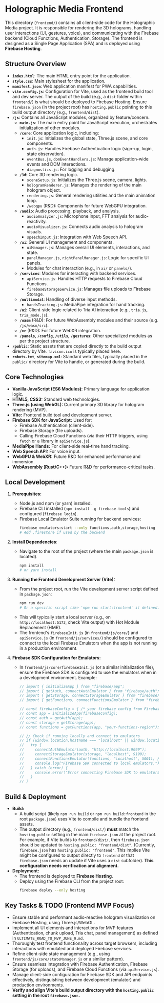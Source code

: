 # Holographic Media Frontend

This directory (`frontend/`) contains all client-side code for the Holographic Media project. It is responsible for rendering the 3D holograms, handling user interactions (UI, gestures, voice), and communicating with the Firebase backend (Cloud Functions, Authentication, Storage). The frontend is designed as a Single Page Application (SPA) and is deployed using **Firebase Hosting**.

## Structure Overview

-   **`index.html`**: The main HTML entry point for the application.
-   **`style.css`**: Main stylesheet for the application.
-   **`manifest.json`**: Web application manifest for PWA capabilities.
-   **`vite.config.js`**: Configuration for Vite, used as the frontend build tool and dev server. The output of the build (e.g., a `dist` folder within `frontend/`) is what should be deployed to Firebase Hosting. Ensure `firebase.json` (in the project root) has `hosting.public` pointing to this build output directory (e.g., `frontend/dist`).
-   **`/js`**: Contains all JavaScript modules, organized by feature/concern.
    -   **`main.js`**: The main entry point for JavaScript execution, orchestrates initialization of other modules.
    -   **`/core`**: Core application logic, including:
        -   `init.js`: Initializes the global state, Three.js scene, and core components.
        -   `auth.js`: Handles Firebase Authentication logic (sign-up, login, state observation).
        -   `eventBus.js`, `domEventHandlers.js`: Manage application-wide events and DOM interactions.
        -   `diagnostics.js`: For logging and debugging.
    -   **`/3d`**: Core 3D rendering logic.
        -   `sceneSetup.js`: Initializes the Three.js scene, camera, lights.
        -   `hologramRenderer.js`: Manages the rendering of the main hologram object.
        -   `rendering.js`: General rendering utilities and the main animation loop.
        -   `/webgpu` (R&D): Components for future WebGPU integration.
    -   **`/audio`**: Audio processing, playback, and analysis.
        -   `audioAnalyzer.js`: Microphone input, FFT analysis for audio-reactivity.
        -   `audioVisualizer.js`: Connects audio analysis to hologram visuals.
        -   `speechInput.js`: Integration with Web Speech API.
    -   **`/ui`**: General UI management and components.
        -   `uiManager.js`: Manages overall UI elements, interactions, and state.
        -   `panelManager.js`, `rightPanelManager.js`: Logic for specific UI panels.
        -   Modules for chat interaction (e.g., in `ai/` or `panels/`).
    -   **`/services`**: Modules for interacting with backend services.
        -   `apiService.js`: Handles HTTP requests to Firebase Cloud Functions.
        -   `firebaseStorageService.js`: Manages file uploads to Firebase Storage.
    -   **`/multimodal`**: Handling of diverse input methods.
        -   `handsTracking.js`: MediaPipe integration for hand tracking.
    -   **`/ai`**: Client-side logic related to Tria AI interaction (e.g., `tria.js`, `tria_mode.js`).
    -   **`/wasm`** (R&D): For future WebAssembly modules and their source (e.g. `/js/wasm/src`).
    -   **`/xr`** (R&D): For future WebXR integration.
    -   **`/panels`**, **`/config`**, **`/utils`**, **`/gestures`**: Other specialized modules as per the project structure.
-   **`/public`**: Static assets that are copied directly to the build output directory by Vite. `favicon.ico` is typically placed here.
-   **`robots.txt`**, **`sitemap.xml`**: Standard web files, typically placed in the `public/` directory for Vite to handle, or generated during the build.

## Core Technologies

-   **Vanilla JavaScript (ES6 Modules):** Primary language for application logic.
-   **HTML5, CSS3:** Standard web technologies.
-   **Three.js (using WebGL):** Current primary 3D library for hologram rendering (MVP).
-   **Vite:** Frontend build tool and development server.
-   **Firebase SDK for JavaScript:** Used for:
    -   Firebase Authentication (client-side).
    -   Firebase Storage (file uploads).
    -   Calling Firebase Cloud Functions (via their HTTP triggers, using `fetch` or a library in `apiService.js`).
-   **MediaPipe Hands:** For client-side real-time hand tracking.
-   **Web Speech API:** For voice input.
-   **WebGPU & WebXR:** Future R&D for enhanced performance and immersion.
-   **WebAssembly (Rust/C++):** Future R&D for performance-critical tasks.

## Local Development

1.  **Prerequisites:**
    *   Node.js and npm (or yarn) installed.
    *   Firebase CLI installed (`npm install -g firebase-tools`) and configured (`firebase login`).
    *   Firebase Local Emulator Suite running for backend services:
        ```bash
        firebase emulators:start --only functions,auth,storage,hosting
        # Add ,firestore if used by the backend
        ```
2.  **Install Dependencies:**
    *   Navigate to the root of the project (where the main `package.json` is located).
        ```bash
        npm install
        # or yarn install
        ```
3.  **Running the Frontend Development Server (Vite):**
    *   From the project root, run the Vite development server script defined in `package.json`:
        ```bash
        npm run dev
        # Or a specific script like 'npm run start:frontend' if defined.
        ```
    *   This will typically start a local server (e.g., on `http://localhost:5173`, check Vite output) with Hot Module Replacement (HMR).
    *   The frontend's `firebaseInit.js` (in `frontend/js/core/`) and `apiService.js` (in `frontend/js/services/`) should be configured to connect to the local Firebase Emulators when the app is not running in a production environment.

4.  **Firebase SDK Configuration for Emulators:**
    *   In `frontend/js/core/firebaseInit.js` (or a similar initialization file), ensure the Firebase SDK is configured to use the emulators when in a development environment. Example:
        ```javascript
        // import { initializeApp } from "firebase/app";
        // import { getAuth, connectAuthEmulator } from "firebase/auth";
        // import { getStorage, connectStorageEmulator } from "firebase/storage";
        // import { getFunctions, connectFunctionsEmulator } from "firebase/functions";

        // const firebaseConfig = { /* your firebase config from Firebase console */ };
        // const app = initializeApp(firebaseConfig);
        // const auth = getAuth(app);
        // const storage = getStorage(app);
        // const functions = getFunctions(app, "your-functions-region"); // Specify region if not default

        // // Check if running locally and connect to emulators
        // if (window.location.hostname === "localhost" || window.location.hostname === "127.0.0.1") {
        //   try {
        //     connectAuthEmulator(auth, "http://localhost:9099");
        //     connectStorageEmulator(storage, "localhost", 9199);
        //     connectFunctionsEmulator(functions, "localhost", 5001); // Ensure port matches your functions emulator port
        //     console.log("Firebase SDK connected to local emulators.");
        //   } catch (error) {
        //     console.error("Error connecting Firebase SDK to emulators: ", error);
        //   }
        // }
        ```

## Build & Deployment

-   **Build:**
    *   A build script (likely `npm run build` or `npm run build:frontend` in the root `package.json`) uses Vite to compile and bundle the frontend assets.
    *   The output directory (e.g., `frontend/dist/`) **must** match the `hosting.public` setting in the main `firebase.json` at the project root. For example, if Vite builds to `frontend/dist/`, then `firebase.json` should be updated to `hosting.public: "frontend/dist"`. (Currently, `firebase.json` has `hosting.public: "frontend"`. This implies Vite might be configured to output directly to `frontend` or that `firebase.json` needs an update if Vite uses a `dist` subfolder). **This configuration needs verification and alignment.**
-   **Deployment:**
    *   The frontend is deployed to **Firebase Hosting**.
    *   Deploy using the Firebase CLI from the project root:
        ```bash
        firebase deploy --only hosting
        ```

## Key Tasks & TODO (Frontend MVP Focus)

*   Ensure stable and performant audio-reactive hologram visualization on Firebase Hosting, using Three.js/WebGL.
*   Implement all UI elements and interactions for MVP features (Authentication, chunk upload, Tria chat, panel management) as defined in `ULTIMATE_ROAD_TO_MVP_JUNE_9.md`.
*   Thoroughly test frontend functionality across target browsers, including interactions with emulated and deployed Firebase services.
*   Refine client-side state management (e.g., using `frontend/js/core/stateManager.js` or a similar pattern).
*   Ensure seamless integration with Firebase Authentication, Firebase Storage (for uploads), and Firebase Cloud Functions (via `apiService.js`).
*   Manage client-side configuration for Firebase SDK and API endpoints effectively, distinguishing between development (emulator) and production environments.
*   **Verify and align Vite's build output directory with the `hosting.public` setting in the root `firebase.json`.**
